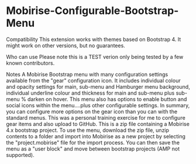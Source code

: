# Mobirise-Configurable-Bootstrap-Menu

Compatibility
This extension works with themes based on Bootstrap 4. It might work on other versions, but no guarantees.

Who can use
Please note this is a TEST verion only being tested by a few known contributors.

Notes
A Mobirise Bootstrap menu with many configuration settings available from the "gear" configuration icon. It includes individual colour and opacity settings for main, sub-menu and Hamburger menu background, individual underline colour and thickness for main and sub-menu plus sub-menu % darken on hover. This menu also has options to enable button and social icons within the menu....plus other configurable settings. In summary, you can configure more options on the gear icon than you can with the standard menus. This was a personal training exercise for me to configure gear items and also upload to GitHub.
This is a zip file containing a Mobirise 4.x bootstrap project. To use the menu, download the zip file, unzip contents to a folder and import into Mobirise as a new project by selecting the "project.mobirise" file for the import process. You can then save the menu as a "user block" and move between bootstrap projects (AMP not supported). 

